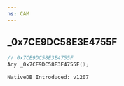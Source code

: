```yaml
---
ns: CAM
---
```

## _0x7CE9DC58E3E4755F

```c
// 0x7CE9DC58E3E4755F
Any _0x7CE9DC58E3E4755F();
```

```
NativeDB Introduced: v1207
```

